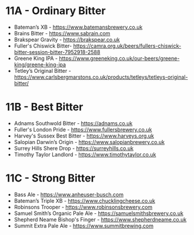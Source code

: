 # 11A - Ordinary Bitter

- Bateman’s XB - https://www.batemansbrewery.co.uk
- Brains Bitter - https://www.sabrain.com
- Brakspear Gravity - https://brakspear.co.uk
- Fuller's Chiswick Bitter- https://camra.org.uk/beers/fullers-chiswick-bitter-session-bitter-7952918-2588
- Greene King IPA - https://www.greeneking.co.uk/our-beers/greene-king/greene-king-ipa
- Tetley’s Original Bitter - https://www.carlsbergmarstons.co.uk/products/tetleys/tetleys-original-bitter/

# 11B - Best Bitter

- Adnams Southwold Bitter - https://adnams.co.uk
- Fuller's London Pride - https://www.fullersbrewery.co.uk
- Harvey's Sussex Best Bitter - https://www.harveys.org.uk
- Salopian Darwin’s Origin - https://www.salopianbrewery.co.uk
- Surrey Hills Shere Drop - https://surreyhills.co.uk
- Timothy Taylor Landlord - https://www.timothytaylor.co.uk

# 11C - Strong Bitter

- Bass Ale - https://www.anheuser-busch.com
- Bateman’s Triple XB - https://www.chucklingcheese.co.uk
- Robinsons Trooper - https://www.robinsonsbrewery.com
- Samuel Smith’s Organic Pale Ale - https://samuelsmithsbrewery.co.uk
- Shepherd Neame Bishop's Finger - https://www.shepherdneame.co.uk
- Summit Extra Pale Ale - https://www.summitbrewing.com
